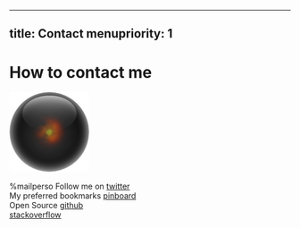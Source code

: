 -----
title: Contact
menupriority: 1
-----
# How to contact me

<img src="/Scratch/img/about/avatar.png" alt="Avatar" class="clean left"/>

%mailperso
  Follow me on [twitter](http://twitter.com/yogsototh)  
  My preferred bookmarks [pinboard](http://pinboard.in/u:yogsototh)  
  Open Source [github](http://github.com/yogsototh)  
[stackoverflow](http://stackoverflow.com/users/40569/yogsototh)  
